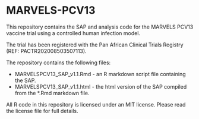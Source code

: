 # MARVELS-PCV13

This repository contains the SAP and analysis code for the MARVELS PCV13 vaccine trial using a controlled human infection model.

The trial has been registered with the Pan African Clinical Trials Registry (REF: PACTR202008503507113).

The repository contains the following files:
  - MARVELSPCV13_SAP_v1.1.Rmd - an R markdown script file containing the SAP.
  - MARVELSPCV13_SAP_v1.1.html - the html version of the SAP compiled from the *.Rmd markdown file.

All R code in this repository is licensed under an MIT license. Please read the license file for full details.
